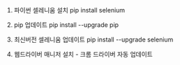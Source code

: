 1. 파이썬 셀레니움 설치
    pip install selenium


2. pip 업데이트
pip install --upgrade pip

3. 최신버전 셀레니움 업데이트
pip install --upgrade selenium

4. 웹드라이버 매니저 설치 - 크롬 드라이버 자동 업데이트
